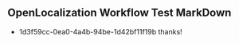 ## OpenLocalization Workflow Test MarkDown
* 1d3f59cc-0ea0-4a4b-94be-1d42bf11f19b 
thanks!<!--HONumber=Mar16_HO2-->
